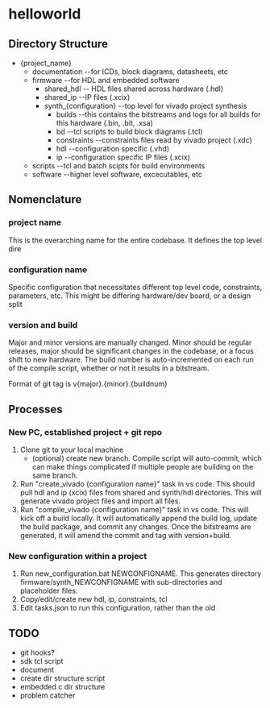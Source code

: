 # helloworld

## Directory Structure
- {project_name}
    - documentation --for ICDs, block diagrams, datasheets, etc
    - firmware --for HDL and embedded software
        - shared_hdl -- HDL files shared across hardware (.hdl)
        - shared_ip --IP files (.xcix)
        - synth_{configuration} --top level for vivado project synthesis
            - builds --this contains the bitstreams and logs for all builds for this hardware (.bin, .bit, .xsa)
            - bd --tcl scripts to build block diagrams (.tcl)
            - constraints --constraints files read by vivado project (.xdc)
            - hdl --configuration specific (.vhd)
            - ip --configuration specific IP files (.xcix)
    - scripts --tcl and batch scipts for build environments
    - software --higher level software, excecutables, etc

## Nomenclature
### project name
This is the overarching name for the entire codebase. It defines the top level dire
### configuration name
Specific configuration that necessitates different top level code, constraints, parameters, etc. This might be differing hardware/dev board, or a design split
### version and build
Major and minor versions are manually changed. Minor should be regular releases, major should be significant changes in the codebase, or a focus shift to new hardware. The build number is auto-incremented on each run of the compile script, whether or not it results in a bitstream.

Format of git tag is v{major}.{minor}.{buildnum}

## Processes

### New PC, established project + git repo
1. Clone git to your local machine
    - (optional) create new branch. Compile script will auto-commit, which can make things complicated if multiple people are building on the same branch.
2. Run "create_vivado {configuration name}" task in vs code. This should pull hdl and ip (xcix) files from shared and synth/hdl directories. This will generate vivado project files and import all files.
3. Run "compile_vivado {configuration name}" task in vs code. This will kick off a build locally. It will automatically append the build log, update the build package, and commit any changes. Once the bitstreams are generated, it will amend the commit and tag with version+build.

### New configuration within a project
1. Run new_configuration.bat NEWCONFIGNAME. This generates directory firmware/synth_NEWCONFIGNAME with sub-directories and placeholder files. 
2. Copy/edit/create new hdl, ip, constraints, tcl
3. Edit tasks.json to run this configuration, rather than the old

## TODO
- git hooks?
- sdk tcl script
- document
- create dir structure script
- embedded c dir structure
- problem catcher